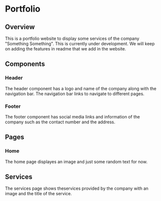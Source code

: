 # Portfolio

## Overview
This is a portfolio website to display some services of the company "Something Something". This is currently under development. We will keep on adding the features in readme that we add in the website. 

## Components

### Header
The header component has a logo and name of the company along with the navigation bar. The navigation bar links to navigate to different pages.

### Footer
The footer component has social media links and information of the company such as the contact number and the address.

## Pages

### Home
The home page displayes an image and just some random text for now.

## Services
The services page shows theservices provided by the company with an image and the title of the service.